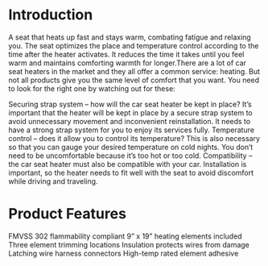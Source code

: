 # Introduction
A seat that heats up fast and stays warm, combating fatigue and relaxing you. The seat optimizes the place and temperature control according to the time after the heater activates. It reduces the time it takes until you feel warm and maintains comforting warmth for longer.There are a lot of car seat heaters in the market and they all offer a common service: heating. But not all products give you the same level of comfort that you want. You need to look for the right one by watching out for these:

Securing strap system – how will the car seat heater be kept in place? It’s important that the heater will be kept in place by a secure strap system to avoid unnecessary movement and inconvenient reinstallation. It needs to have a strong strap system for you to enjoy its services fully.
Temperature control – does it allow you to control its temperature? This is also necessary so that you can gauge your desired temperature on cold nights. You don’t need to be uncomfortable because it’s too hot or too cold.
Compatibility – the car seat heater must also be compatible with your car. Installation is important, so the heater needs to fit well with the seat to avoid discomfort while driving and traveling.
# Product Features
FMVSS 302 flammability compliant
9” x 19” heating elements included
Three element trimming locations
Insulation protects wires from damage
Latching wire harness connectors
High-temp rated element adhesive
